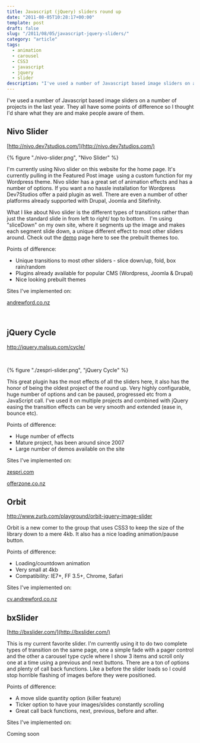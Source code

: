 ```yaml
---
title: Javascript (jQuery) sliders round up
date: "2011-08-05T10:28:17+00:00"
template: post
draft: false
slug: "/2011/08/05/javascript-jquery-sliders/"
category: "article"
tags:
  - animation
  - carousel
  - CSS3
  - javascript
  - jquery
  - slider
description: "I've used a number of Javascript based image sliders on a number of projects in the last year. They all have some points of difference so I thought I'd share what they are and make people aware of them."
---
```


I've used a number of Javascript based image sliders on a number of projects in the last year. They all have some points of difference so I thought I'd share what they are and make people aware of them.

## Nivo Slider

[http://nivo.dev7studios.com/](http://nivo.dev7studios.com/)

{% figure "./nivo-slider.png", "Nivo Slider" %}

I'm currently using Nivo slider on this website for the home page. It's currently pulling in the Featured Post image  using a custom function for my Wordpress theme. Nivo slider has a great set of animation effects and has a number of options. If you want a no hassle installation for Wordpress Dev7Studios offer a paid plugin as well. There are even a number of other platforms already supported with Drupal, Joomla and Sitefinity.

What I like about Nivo slider is the different types of transitions rather than just the standard slide in from left to right/ top to bottom.   I'm using "sliceDown" on my own site, where it segments up the image and makes each segment slide down, a unique different effect to most other sliders around. Check out the <a title="Nivo Slider demo page" href="http://nivo.dev7studios.com/theme-demos/" target="_blank">demo</a> page here to see the prebuilt themes too.

Points of difference:

<ul>
    <li>Unique transitions to most other sliders - slice down/up, fold, box rain/random</li>
    <li>Plugins already available for popular CMS (Wordpress, Joomla &amp; Drupal)</li>
    <li>Nice looking prebuilt themes</li>
</ul>

Sites I've implemented on:

<a href="http://andrewford.co.nz" target="_blank">andrewford.co.nz</a>

&nbsp;

<h2>jQuery Cycle</h2>

<a title="jQuery Cycle" href="http://jquery.malsup.com/cycle/" target="_blank">http://jquery.malsup.com/cycle/</a>

&nbsp;

{% figure "./zespri-slider.png", "jQuery Cycle" %}

This great plugin has the most effects of all the sliders here, it also has the honor of being the oldest project of the round up. Very highly configurable, huge number of options and can be paused, progressed etc from a JavaScript call. I've used it on multiple projects and combined with jQuery easing the transition effects can be very smooth and extended (ease in, bounce etc).

Points of difference:

<ul>
    <li>Huge number of effects</li>
    <li>Mature project, has been around since 2007</li>
    <li>Large number of demos available on the site</li>
</ul>

Sites I've implemented on:

<a title="ZESPRI" href="http://zespri.com" target="_blank">zespri.com</a>

<a title="Offerzone" href="http://offerzone.co.nz" target="_blank">offerzone.co.nz</a>

<h2>Orbit</h2>

<a title="Zurb Orbit slider" href="http://www.zurb.com/playground/orbit-jquery-image-slider" target="_blank">http://www.zurb.com/playground/orbit-jquery-image-slider</a>

Orbit is a new comer to the group that uses CSS3 to keep the size of the library down to a mere 4kb. It also has a nice loading animation/pause button.

Points of difference:

<ul>
    <li>Loading/countdown animation</li>
    <li>Very small at 4kb</li>
    <li>Compatibility: IE7+, FF 3.5+, Chrome, Safari</li>
</ul>

Sites I've implemented on:

<a title="CV for Andrew Ford" href="http://cv.andrewford.co.nz" target="_blank">cv.andrewford.co.nz</a>

<h2>bxSlider</h2>

[http://bxslider.com/](http://bxslider.com/)

This is my current favorite slider. I'm currently using it to do two complete types of transition on the same page, one a simple fade with a pager control and the other a carousel type cycle where I show 3 items and scroll only one at a time using a previous and next buttons. There are a ton of options and plenty of call back functions. Like a before the slider loads so I could stop horrible flashing of images before they were positioned.

Points of difference:

<ul>
    <li>A move slide quantity option (killer feature)</li>
    <li>Ticker option to have your images/slides constantly scrolling</li>
    <li>Great call back functions, next, previous, before and after.</li>
</ul>

Sites I've implemented on:

Coming soon
